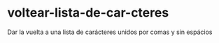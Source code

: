 # voltear-lista-de-car-cteres
Dar la vuelta a una lista de carácteres unidos por comas y sin espácios
